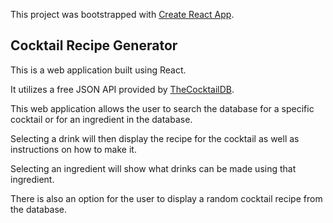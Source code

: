 This project was bootstrapped with [Create React App](https://github.com/facebook/create-react-app).

## Cocktail Recipe Generator

This is a web application built using React. 

It utilizes a free JSON API provided by [TheCocktailDB](https://www.thecocktaildb.com/).

This web application allows the user to search the database for a specific cocktail or for an ingredient in the database. 

Selecting a drink will then display the recipe for the cocktail as well as instructions on how to make it.

Selecting an ingredient will show what drinks can be made using that ingredient.

There is also an option for the user to display a random cocktail recipe from the database.
